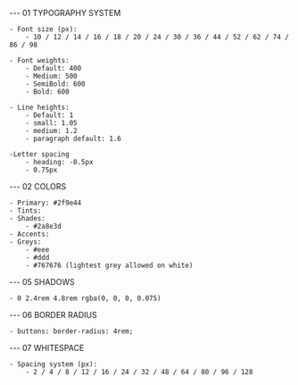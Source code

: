 --- 01 TYPOGRAPHY SYSTEM

    - Font size (px):
        - 10 / 12 / 14 / 16 / 18 / 20 / 24 / 30 / 36 / 44 / 52 / 62 / 74 / 86 / 98

    - Font weights:
        - Default: 400
        - Medium: 500
        - SemiBold: 600
        - Bold: 600

    - Line heights:
        - Default: 1
        - small: 1.05
        - medium: 1.2
        - paragraph default: 1.6

    -Letter spacing
        - heading: -0.5px
        - 0.75px

--- 02 COLORS

    - Primary: #2f9e44
    - Tints:
    - Shades:
        - #2a8e3d
    - Accents:
    - Greys:
        - #eee
        - #ddd
        - #767676 (lightest grey allowed on white)

--- 05 SHADOWS

    - 0 2.4rem 4.8rem rgba(0, 0, 0, 0.075)

--- 06 BORDER RADIUS

    - buttons: border-radius: 4rem;

--- 07 WHITESPACE

    - Spacing system (px):
        - 2 / 4 / 8 / 12 / 16 / 24 / 32 / 48 / 64 / 80 / 96 / 128
